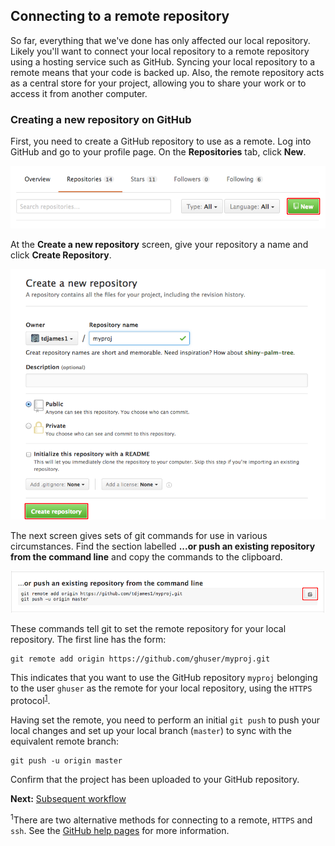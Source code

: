 ## Connecting to a remote repository

<!-- Our project is fully version controlled so we have access to a -->
<!-- detailed history of every change we've ever made to it. This is a -->
<!-- great first step but all of this only exists on our own computers at -->
<!-- the moment. -->

So far, everything that we've done has only affected our local
repository. Likely you'll want to connect your local repository to a
remote repository using a hosting service such as GitHub. Syncing your
local repository to a remote means that your code is backed up. Also,
the remote repository acts as a central store for your project,
allowing you to share your work or to access it from another computer.

### Creating a new repository on GitHub

First, you need to create a GitHub repository to use as a remote. Log
into GitHub and go to your profile page. On the **Repositories** tab,
click **New**.

![](./img/github_repo1.png)

At the **Create a new repository** screen, give your repository a name
and click **Create Repository**.

![](./img/github_repo2.png)

The next screen gives sets of git commands for use in various
circumstances. Find the section labelled **...or push an existing
repository from the command line** and copy the commands to the
clipboard.

![](./img/github_repo3.png)

These commands tell git to set the remote repository for your local
repository. The first line has the form:

```
git remote add origin https://github.com/ghuser/myproj.git
```

This indicates that you want to use the GitHub repository `myproj`
belonging to the user `ghuser` as the remote for your local
repository, using the `HTTPS` protocol<sup>[1](#footnote)</sup>.

<!-- TODO check link and set as footnote? -->

Having set the remote, you need to perform an initial `git push` to
push your local changes and set up your local branch (`master`) to
sync with the equivalent remote branch:

```
git push -u origin master
```

Confirm that the project has been uploaded to your GitHub repository.

**Next:** [Subsequent workflow](./workflow.md)

<sup><a name="footnote">1</a></sup>There are two alternative methods for connecting to a remote, `HTTPS` and `ssh`.  See the
[GitHub help pages](https://help.github.com/articles/which-remote-url-should-i-use/)
for more information.
